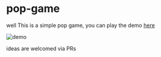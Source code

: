 # pop-game
well This is a simple pop game, you can play the demo [here](http://okoh.co.uk/pop)

![demo](http://res.cloudinary.com/ichtrojan/image/upload/v1516126088/popsc_hnn5kb.jpg)

ideas are welcomed via PRs
